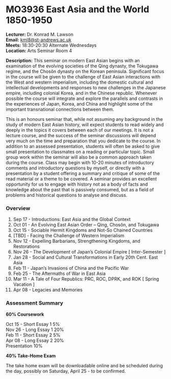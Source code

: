 # MO3936 East Asia and the World 1850-1950

**Lecturer:** Dr. Konrad M. Lawson  
**Email:** kml8@st-andrews.ac.uk  
**Meets:** 18:30-20:30 Alternate Wednesdays   
**Location:** Arts Seminar Room 4  

**Description:** This seminar on modern East Asian begins with an examination of the evolving societies of the Qing dynasty, the Tokugawa regime, and the Chosŏn dynasty on the Korean peninsula. Significant focus in the course will be given to the challenge of East Asian interactions with the West and western imperialism, including the domestic cultural and intellectual developments and responses to new challenges in the Japanese empire, including colonial Korea, and in the Chinese republic. Whenever possible the course will integrate and explore the parallels and contrasts in the experiences of Japan, Korea, and China and highlight some of the important transnational connections between them.

This is an honours seminar that, while not assuming any background in the study of modern East Asian history, will expect students to read widely and deeply in the topics it covers between each of our meetings. It is not a lecture course, and the success of the seminar discussions will depend very much on the time and preparation that you dedicate to the course. In addition to an assessed presentation, students will often be asked to give small presentation to classmates on a reading or particular topic. Small group work within the seminar will also be a common approach taken during the course. Class may begin with 10-20 minutes of introductory comments and introductory questions by myself, or directly with a presentation by a student offering a summary and critique of some of the read material or a theme to be covered. A seminar provides an excellent opportunity for us to engage with history not as a body of facts and knowledge about the past that is passively consumed, but as a field of problems and historical questions to analyse and discuss.

### Overview

1.	Sep 17 - Introductions: East Asia and the Global Context
2.	Oct 01 - An Evolving East Asian Order – Qing, Chosŏn, and Tokugawa
3.	Oct 15 - Sociable Hermit Kingdoms and Not-So Chained Countries
4.	[TBD] - Facing the Challenge of Western Imperialism
5.	Nov 12 - Expelling Barbarians, Strengthening Kingdoms, and Restorations
6.	Nov 26 - The Development of Japan’s Colonial Empire
[ Inter-Semester ] 
7.	Jan 28 - Social and Cultural Transformations in Early 20th Cent. East Asia
8.	Feb 11 - Japan’s Invasions of China and the Pacific War
9.	Feb 25 - The Aftermaths of War in East Asia
10.	Mar 11 - A Tale of Four Republics: PRC, ROC, DPRK, and ROK
[ Spring Vacation ] 
11. Apr 08 - Legacies and Memories

### Assessment Summary

**60% Coursework**

Oct 15 - Short Essay 1 5%  
Nov 26 - Long Essay 1 20%  
Feb 11 - Short Essay 2 5%  
Apr 08 - Long Essay 2 20%  
Presentation 10%

**40% Take-Home Exam**

The take home exam will be downloadable online and be scheduled during the day, possibly on Saturday, April 25 - to be confirmed.



